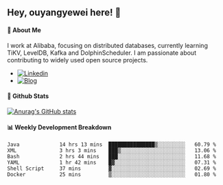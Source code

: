 ## Hey, ouyangyewei here! :wave:

#### :rocket: About Me
I work at Alibaba, focusing on distributed databases, currently learning TiKV, LevelDB, Kafka and DolphinScheduler. I am passionate about contributing to widely used open source projects.

- [![Linkedin](https://img.shields.io/badge/LinkedIn-ouyangyewei-blue)](https://www.linkedin.com/in/ouyangyewei/)
- [![Blog](https://img.shields.io/badge/Blog-yeweiouyang-orange)](https://blog.csdn.net/yeweiouyang)

#### :star2: Github Stats
[![Anurag's GitHub stats](https://github-readme-stats.vercel.app/api?username=ouyangyewei&show_icons=true&cache_seconds=3600&theme=tokyonight)](https://github.com/anuraghazra/github-readme-stats)

#### :bar_chart: Weekly Development Breakdown
<!--START_SECTION:waka-->

```text
Java             14 hrs 13 mins  ███████████████▒░░░░░░░░░   60.79 %
XML              3 hrs 3 mins    ███▒░░░░░░░░░░░░░░░░░░░░░   13.06 %
Bash             2 hrs 44 mins   ███░░░░░░░░░░░░░░░░░░░░░░   11.68 %
YAML             1 hr 42 mins    █▓░░░░░░░░░░░░░░░░░░░░░░░   07.31 %
Shell Script     37 mins         ▓░░░░░░░░░░░░░░░░░░░░░░░░   02.69 %
Docker           25 mins         ▒░░░░░░░░░░░░░░░░░░░░░░░░   01.80 %
```

<!--END_SECTION:waka-->
